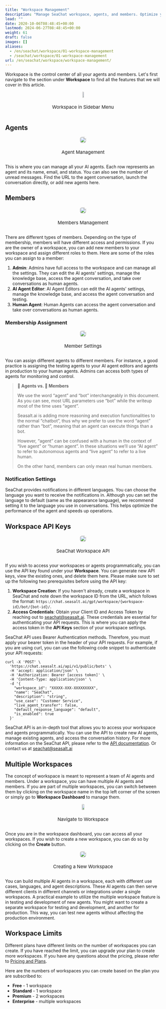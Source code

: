 ```yaml
---
title: "Workspace Management"
description: "Manage SeaChat workspace, agents, and members. Optimize your workspace for efficient operations."
lead: ""
date: 2020-10-06T08:48:45+00:00
lastmod: 2024-06-27T08:48:45+00:00
weight: 61
draft: false
images: []
aliases:
  - /en/seachat/workspace/01-workspace-management
  - /seachat/workspace/01-workspace-management
url: /en/seachat/workspace/workspace-management/
---
```


Workspace is the control center of all your agents and members. Let's first navigate to the section under **Workspace** to find all the features that we will cover in this article. 

<div id="additional-setting-ui" style="display: flex; flex-direction: column; align-items: center;">
<div height="10%" style="width: 50%; text-align: center; display: flex; flex-direction: column; align-items: center; justify-content: center">
    <a href="/images/seachat/en/workspace/01-workspace-management/workspace-sidebar.png" target="_blank">
    <img height="10%" width="50%" style="border-radius: 0.4rem; cursor: zoom-in;" src="/images/seachat/en/workspace/01-workspace-management/workspace-sidebar.png" alt="">
    </a>
</div>
    <p style="margin-top: 20px; font-size: 15px">Workspace in Sidebar Menu</p>
</div>

## Agents

<div id="additional-setting-ui" style="display: flex; flex-direction: column; align-items: center;">
<div style="width: 100%; text-align: center; display: flex; flex-direction: column; align-items: center; justify-content: center">
    <a href="/images/seachat/en/workspace/01-workspace-management/agents.png" target="_blank">
    <img width="100%" style="border-radius: 0.4rem; cursor: zoom-in;" src="/images/seachat/en/workspace/01-workspace-management/agents.png" alt="">
    </a>
</div>
    <p style="margin-top: 20px; font-size: 15px">Agent Management</p>
</div>

This is where you can manage all your AI agents. Each row represents an agent and its name, email, and status. You can also see the number of unread messages. Find the URL to the agent conversation, launch the conversation directly, or add new agents here.

## Members

<div id="additional-setting-ui" style="display: flex; flex-direction: column; align-items: center;">
<div style="width: 100%; text-align: center; display: flex; flex-direction: column; align-items: center; justify-content: center">
    <a href="/images/seachat/en/workspace/01-workspace-management/members.png" target="_blank">
    <img width="100%" style="border-radius: 0.4rem; cursor: zoom-in;" src="/images/seachat/en/workspace/01-workspace-management/members.png" alt="">
    </a>
</div>
    <p style="margin-top: 20px; font-size: 15px">Members Management</p>
</div>

There are different types of members. Depending on the type of membership, members will have different access and permissions. If you are the owner of a workspace, you can add new members to your workspace and assign different roles to them. Here are some of the roles you can assign to a member:

1. **Admin**: Admins have full access to the workspace and can manage all the settings. They can edit the AI agents' settings, manage the knowledge base, access the agent conversation, and take over conversations as human agents.
2. **AI Agent Editor**: AI Agent Editors can edit the AI agents' settings, manage the knowledge base, and access the agent conversation and testing.
3. **Human Agent**: Human Agents can access the agent conversation and take over conversations as human agents.

### Membership Assignment

<div id="additional-setting-ui" style="display: flex; flex-direction: column; align-items: center;">
<div style="width: 100%; text-align: center; display: flex; flex-direction: column; align-items: center; justify-content: center">
    <a href="/images/seachat/en/workspace/01-workspace-management/add-member.png" target="_blank">
    <img width="100%" style="border-radius: 0.4rem; cursor: zoom-in;" src="/images/seachat/en/workspace/01-workspace-management/add-member.png" alt="">
    </a>
</div>
    <p style="margin-top: 20px; font-size: 15px">Member Settings</p>
</div>

You can assign different agents to different members. For instance, a good practice is assigning the testing agents to your AI agent editors and agents in production to your human agents. Admins can access both types of agents for monitoring and control.

> **🤖 Agents vs. 👨 Members**
> 
> We use the word “agent” and “bot” interchangeably in this document. As you can see, most URL parameters use “bot” while the writeup most of the time uses “agent”. 
> 
> Seasalt.ai is adding more reasoning and execution functionalities to the normal “chatbot”, thus why we prefer to use the word “agent” rather than “bot”, meaning that an agent can execute things than a bot.
> 
> However, “agent” can be confused with a human in the context of “live agent” or “human agent”. In these situations we’ll use “AI agent” to refer to autonomous agents and “live agent” to refer to a live human.
> 
> On the other hand, members can only mean real human members.


[//]: # (## Workspace Preferences)

[//]: # ()
[//]: # (<div id="additional-setting-ui" style="display: flex; flex-direction: column; align-items: center;">)

[//]: # (<div style="width: 100%; text-align: center; display: flex; flex-direction: column; align-items: center; justify-content: center">)

[//]: # (    <a href="/images/s``eachat/en/workspace/01-workspace-management/preference.png" target="_blank">)

[//]: # (    <img width="100%" style="border-radius: 0.4rem; cursor: zoom-in;" src="/images/seachat/en/workspace/01-workspace-management/preference.png" alt="">)

[//]: # (    </a>)

[//]: # (</div>)

[//]: # (    <p style="margin-top: 20px; font-size: 15px">Preference Settings</p>)

[//]: # (</div>)

[//]: # ()
[//]: # (Here is where you can manage the notification settings of your workspace. SeaChat can automatically send you emails to notify you about new conversations and new live agent requests. After enabling the types of notifications you want to receive, you can also set the language of the notifications.)

### Notification Settings

SeaChat provides notifications in different languages. You can choose the language you want to receive the notifications in. Although you can set the language to default (same as the appearance language), we recommend setting it to the language you use in conversations. This helps optimize the performance of the agent and speeds up operations.

## Workspace API Keys

<div id="additional-setting-ui" style="display: flex; flex-direction: column; align-items: center;">
<div style="width: 100%; text-align: center; display: flex; flex-direction: column; align-items: center; justify-content: center">
    <a href="/images/seachat/en/workspace/01-workspace-management/workspace-api.png" target="_blank">
    <img width="100%" style="border-radius: 0.4rem; cursor: zoom-in;" src="/images/seachat/en/workspace/01-workspace-management/workspace-api.png" alt="">
    </a>
</div>
    <p style="margin-top: 20px; font-size: 15px">SeaChat Workspace API</p>
</div>

If you wish to access your workspaces or agents programmatically, you can use the API key found under your **Workspace**. You can generate new API keys, view the existing ones, and delete them here. Please make sure to set up the following two prerequisites before using the API key:

1. **Workspace Creation**: If you haven't already, create a workspace in SeaChat and note down the workspace ID from the URL, which follows the format: `https://chat.seasalt.ai/gpt/workspace/{workspace-id}/bot/{bot-id}/`.
2. **Access Credentials**: Obtain your Client ID and Access Token by reaching out to seachat@seasalt.ai. These credentials are essential for authenticating your API requests. This is where you can apply the access token in the **API Keys** section of your workspace settings.

SeaChat API uses Bearer Authentication methods. Therefore, you must apply your bearer token in the header of your API requests. For example, if you are using curl, you can use the following code snippet to authenticate your API requests:

```curl
curl -X 'POST' \
  'https://chat.seasalt.ai/api/v1/public/bots' \
  -H 'accept: application/json' \
  -H 'Authorization: Bearer [access token]' \
  -H 'Content-Type: application/json' \
  -d '{
    "workspace_id": "XXXXX-XXX-XXXXXXXXX",
    "name": "SeaChat",
    "description": "string",
    "use_case": "Customer Service",
    "live_agent_transfer": false,
    "default_response_language": "default",
    "is_enabled": true
  }'
```

SeaChat API is an in-depth tool that allows you to access your workspace and agents programmatically. You can use the API to create new AI agents, manage existing agents, and access the conversation history. For more information on the SeaChat API, please refer to the [API documentation](https://chat.seasalt.ai/redoc). Or contact us at [seachat@seasalt.ai](mailto:seachat@seasalt.ai)


##  Multiple Workspaces

The concept of workspace is meant to represent a team of AI agents and members. Under a workspace, you can have multiple AI agents and members. If you are part of multiple workspaces, you can switch between them by clicking on the workspace name in the top left corner of the screen or simply go to **Workspace Dashboard** to manage them.

<div id="additional-setting-ui" style="display: flex; flex-direction: column; align-items: center;">
<div style="width: 100%; text-align: center; display: flex; flex-direction: column; align-items: center; justify-content: center">
    <a href="/images/seachat/en/workspace/01-workspace-management/access-workspace-dashboard.png" target="_blank">
    <img width="60%" style="border-radius: 0.4rem; cursor: zoom-in;" src="/images/seachat/en/workspace/01-workspace-management/access-workspace-dashboard.png" alt="">
    </a>
</div>
    <p style="margin-top: 20px; font-size: 15px">Navigate to Workspace</p>
</div>

Once you are in the workspace dashboard, you can access all your workspaces. If you wish to create a new workspace, you can do so by clicking on the **Create** button. 

<div id="additional-setting-ui" style="display: flex; flex-direction: column; align-items: center;">
<div style="width: 100%; text-align: center; display: flex; flex-direction: column; align-items: center; justify-content: center">
    <a href="/images/seachat/en/workspace/01-workspace-management/create-workspace.png" target="_blank">
    <img width="100%" style="border-radius: 0.4rem; cursor: zoom-in;" src="/images/seachat/en/workspace/01-workspace-management/create-workspace.png" alt="">
    </a>
</div>
    <p style="margin-top: 20px; font-size: 15px">Creating a New Workspace</p>
</div>


You can build multiple AI agents in a workspace, each with different use cases, languages, and agent descriptions. These AI agents can then serve different clients in different channels or integrations under a single workspaces. A practical example to utilize the multiple workspace feature is in testing and development of new agents. You might want to create a separate workspace for testing and development, and another for production. This way, you can test new agents without affecting the production environment.

## Workspace Limits

Different plans have different limits on the number of workspaces you can create. If you have reached the limit, you can upgrade your plan to create more workspaces. If you have any questions about the pricing, please refer to [Pricing and Plans](https://wiki.seasalt.ai/seachat/seachat-payments/pricing-plans/).

Here are the numbers of workspaces you can create based on the plan you are subscribed to:

- **Free** - 1 workspace
- **Standard** -  1 workspace
- **Premium** -  2 workspaces
- **Enterprise** -  multiple workspaces
